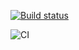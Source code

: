 [![Build status](https://ci.appveyor.com/api/projects/status/ppgvhincfu2j01m9?svg=true)](https://ci.appveyor.com/project/MaryVanyush/moving-element)

![CI](https://github.com/MaryVanyush/moving_element/actions/workflows/web.yml/badge.svg)
